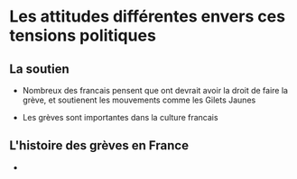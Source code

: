 # Les attitudes différentes envers ces tensions politiques

## La soutien

- Nombreux des francais pensent que ont devrait avoir la droit de faire la grève, et soutienent les mouvements comme les Gilets Jaunes

- Les grèves sont importantes dans la culture francais

## L'histoire des grèves en France

- 